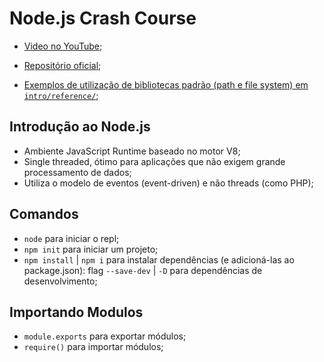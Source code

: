 # Node.js Crash Course

- [Video no YouTube](https://www.youtube.com/watch?v=fBNz5xF-Kx4);
- [Repositório oficial](https://github.com/bradtraversy/node_crash_course);

- [Exemplos de utilização de bibliotecas padrão (path e file system) em `intro/reference/`](/node/nodejs-crash-course/intro/reference/);

## Introdução ao Node.js

- Ambiente JavaScript Runtime baseado no motor V8;
- Single threaded, ótimo para aplicações que não exigem grande processamento de dados;
- Utiliza o modelo de eventos (event-driven) e não threads (como PHP);

## Comandos

- `node` para iniciar o repl;
- `npm init` para iniciar um projeto;
- `npm install` | `npm i` para instalar dependências (e adicioná-las ao package.json): flag `--save-dev` | `-D` para dependências de desenvolvimento;

## Importando Modulos

- `module.exports` para exportar módulos;
- `require()` para importar módulos;

